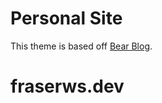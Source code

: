 # Personal Site



This theme is based off [Bear Blog](https://github.com/HermanMartinus/bearblog/).

# fraserws.dev
